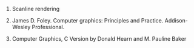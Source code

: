 1. Scanline rendering

2. James D. Foley. Computer graphics: Principles and Practice. Addison-Wesley Professional.

3. Computer Graphics, C Version by Donald Hearn and M. Pauline Baker

